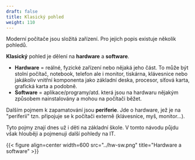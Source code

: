 ```yaml
---
draft: false
title: Klasický pohled
weight: 110
---
```


Moderní počítače jsou složitá zařízení. Pro jejich popis existuje několik pohledů.

**Klasický** pohled je dělení na **hardware** a **software**.

- **Hardware** = reálné, fyzické zařízení nebo nějaká jeho část. To může být stolní počítač, notebook, telefon ale i monitor, tiskárna, klávesnice nebo jakákoliv vnitřní komponenta jako základní deska, procesor, síťová karta, grafická karta a podobně.
- **Software** = aplikace/programy/atd. která jsou na hardwaru nějakým způsobem nainstalovány a mohou na počítači běžet.

Dalším pojmem k zapamatování jsou **periferie**. Jde o hardware, jež je na "periferii" tzn. připojuje se 
k počítači externě (klávesnice, myš, monitor...).

Tyto pojmy znají dnes už i děti na základní škole. V tomto návodu půjdu však hlouběji a pojmenuji další pohledy na IT.


{{< figure align=center width=600 src="../hw-sw.png" title="Hardware a software" >}}